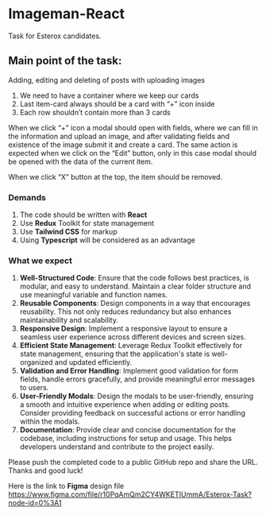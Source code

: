 # Imageman-React
Task for Esterox candidates.

## Main point of the task:
Adding, editing and deleting of posts with uploading images

1) We need to have a container where we keep our cards
2) Last item-card always should be a card with “+” icon inside
3) Each row shouldn’t contain more than 3 cards

When we click “+” icon a modal should open with fields, where we can fill in the information and upload an image, and after validating fields and existence of the image submit it and create a card. The same action is expected when we click on the “Edit” button, only in this case modal should be opened with the data of the current item.

When we click “X” button at the top, the item should be removed.

### Demands
1) The code should be written with **React**
2) Use **Redux** Toolkit for state management
3) Use **Tailwind CSS** for markup
4) Using **Typescript** will be considered as an advantage

### What we expect
1) **Well-Structured Code**: Ensure that the code follows best practices, is modular, and easy to understand. Maintain a clear folder structure and use meaningful variable and function names.
2) **Reusable Components**: Design components in a way that encourages reusability. This not only reduces redundancy but also enhances maintainability and scalability.
3) **Responsive Design**: Implement a responsive layout to ensure a seamless user experience across different devices and screen sizes.
4) **Efficient State Management**: Leverage Redux Toolkit effectively for state management, ensuring that the application's state is well-organized and updated efficiently.
5) **Validation and Error Handling**: Implement good validation for form fields, handle errors gracefully, and provide meaningful error messages to users.
6) **User-Friendly Modals**: Design the modals to be user-friendly, ensuring a smooth and intuitive experience when adding or editing posts. Consider providing feedback on successful actions or error handling within the modals.
7) **Documentation**: Provide clear and concise documentation for the codebase, including instructions for setup and usage. This helps developers understand and contribute to the project easily.

Please push the completed code to a public GitHub repo and share the URL. Thanks and good luck!

Here is the link to **Figma** design file
https://www.figma.com/file/r10PqAmQm2CY4WKETIUmmA/Esterox-Task?node-id=0%3A1

